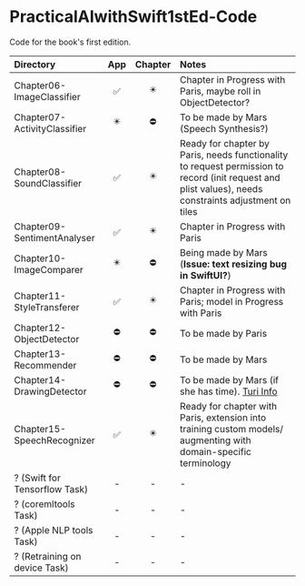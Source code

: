 # PracticalAIwithSwift1stEd-Code
Code for the book's first edition.

| Directory | App | Chapter | Notes |
|:---|:---:|:---:|:---|
|Chapter06-ImageClassifier | ✅ | ✴️ | Chapter in Progress with Paris, maybe roll in ObjectDetector? |
|Chapter07-ActivityClassifier | ✴️ | ⛔️ | To be made by Mars (Speech Synthesis?) |
|Chapter08-SoundClassifier | ✅ | ✴️ | Ready for chapter by Paris, needs functionality to request permission to record (init request and plist values), needs constraints adjustment on tiles |
|Chapter09-SentimentAnalyser | ✅ | ✴️ | Chapter in Progress with Paris |
|Chapter10-ImageComparer | ✴️ | ⛔️ | Being made by Mars (**Issue: text resizing bug in SwiftUI?**) |
|Chapter11-StyleTransferer | ✅ | ✴️ | Chapter in Progress with Paris; model in Progress with Paris |
|Chapter12-ObjectDetector | ⛔️ | ⛔️ | To be made by Paris |
|Chapter13-Recommender| ⛔️ | ⛔️ | To be made by Mars |
|Chapter14-DrawingDetector | ⛔️ | ⛔️ | To be made by Mars (if she has time). [Turi Info](https://apple.github.io/turicreate/docs/userguide/drawing_classifier/) |
|Chapter15-SpeechRecognizer | ✅ | ✴️ | Ready for chapter with Paris, extension into training custom models/ augmenting with domain-specific terminology |
| ? (Swift for Tensorflow Task) | - | - | - |
| ? (coremltools Task) | - | - | - |
| ? (Apple NLP tools Task) | - | - | - |
| ? (Retraining on device Task) | - | - | - |
